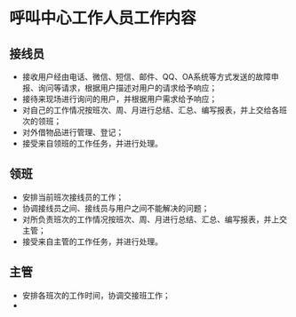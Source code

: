 # 呼叫中心工作人员工作内容

## 接线员

- 接收用户经由电话、微信、短信、邮件、QQ、OA系统等方式发送的故障申报、询问等请求，根据用户描述对用户的请求给予响应；
- 接待来现场进行询问的用户，并根据用户需求给予响应；
- 对自己的工作情况按班次、周、月进行总结、汇总、编写报表，并上交给各班次的领班；
- 对外借物品进行管理、登记；
- 接受来自领班的工作任务，并进行处理。


## 领班
- 安排当前班次接线员的工作；
- 协调接线员之间、接线员与用户之间不能解决的问题；
- 对所负责班次的工作情况按班次、周、月进行总结、汇总、编写报表，并上交主管；
- 接受来自主管的工作任务，并进行处理。

## 主管
- 安排各班次的工作时间，协调交接班工作；
- 